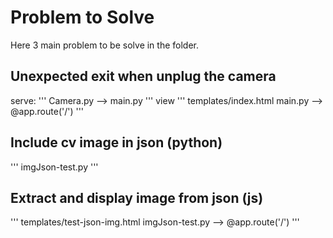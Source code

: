 # Problem to Solve
Here 3 main problem to be solve in the folder.

## Unexpected exit when unplug the camera
serve:
'''
Camera.py --> main.py
'''
view
'''
templates/index.html
main.py --> @app.route('/')
'''

## Include cv image in json (python)
'''
imgJson-test.py
'''

## Extract and display image from json (js)
'''
templates/test-json-img.html
imgJson-test.py --> @app.route('/')
'''


